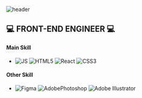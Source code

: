 
<!--
**dragong-sm/dragong-sm** is a ✨ _special_ ✨ repository because its `README.md` (this file) appears on your GitHub profile.

Here are some ideas to get you started:

- 🔭 I’m currently working on ...
- 🌱 I’m currently learning ...
- 👯 I’m looking to collaborate on ...
- 🤔 I’m looking for help with ...
- 💬 Ask me about ...
- 📫 How to reach me: ...
- 😄 Pronouns: ...
- ⚡ Fun fact: ...
-->

![header](https://capsule-render.vercel.app/api?type=waving&color=0:699ffd,100:b4d5ff&height=300&section=header&text=Sungmin's%20Github&fontSize=90&stroke=fff&strokeWidth=3&fontColor=132a11)

## 💻 FRONT-END ENGINEER 💻
  
#### Main Skill
- ![JS](https://img.shields.io/badge/JavaScript-F7DF1E?style=flat-square&logo=JavaScript&logoColor=white)
  ![HTML5](https://img.shields.io/badge/HTML-E34F26?style=flat-square&logo=HTML5&logoColor=white)
  ![React](https://img.shields.io/badge/React-61DAFB?style=flat-square&logo=React&logoColor=white)
  ![CSS3](https://img.shields.io/badge/CSS-1572B6?style=flat-square&logo=CSS3&logoColor=white)


#### Other Skill
- ![Figma](https://img.shields.io/badge/Figma-F24E1E?style=flat-square&logo=Figma&logoColor=white) ![AdobePhotoshop](https://img.shields.io/badge/Photoshop-31A8FF?style=flat-square&logo=AdobePhotoshop&logoColor=white) ![Adobe Illustrator](https://img.shields.io/badge/Illustrator-FF9A00?style=flat-square&logo=AdobeIllustrator&logoColor=white)
